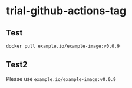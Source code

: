 # trial-github-actions-tag

## Test
```bash
docker pull example.io/example-image:v0.0.9
```

## Test2
Please use `example.io/example-image:v0.0.9`
